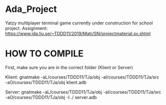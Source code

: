 # Ada_Project

Yatzy multiplayer terminal game currently under construction for school project.
Assignment: https://www.ida.liu.se/~TDDD11/2019/Matr/SN/projectmaterial.sv.shtml


# HOW TO COMPILE

First, make sure you are in the correct folder (Klient or Server)

Klient:
gnatmake  -aL/courses/TDDD11/TJa/obj -aI/courses/TDDD11/TJa/src -aO/courses/TDDD11/TJa/obj  klient.adb

Server:
gnatmake  -aL/courses/TDDD11/TJa/obj -aI/courses/TDDD11/TJa/src -aO/courses/TDDD11/TJa/obj -I../ server.adb
